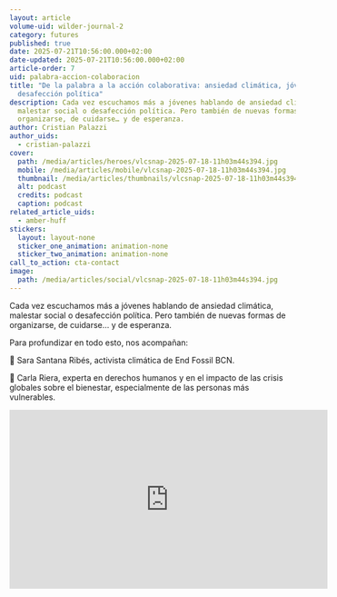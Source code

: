 ```yaml
---
layout: article
volume-uid: wilder-journal-2
category: futures
published: true
date: 2025-07-21T10:56:00.000+02:00
date-updated: 2025-07-21T10:56:00.000+02:00
article-order: 7
uid: palabra-accion-colaboracion
title: "De la palabra a la acción colaborativa: ansiedad climática, jóvenes y
  desafección política"
description: Cada vez escuchamos más a jóvenes hablando de ansiedad climática,
  malestar social o desafección política. Pero también de nuevas formas de
  organizarse, de cuidarse… y de esperanza.
author: Cristian Palazzi
author_uids:
  - cristian-palazzi
cover:
  path: /media/articles/heroes/vlcsnap-2025-07-18-11h03m44s394.jpg
  mobile: /media/articles/mobile/vlcsnap-2025-07-18-11h03m44s394.jpg
  thumbnail: /media/articles/thumbnails/vlcsnap-2025-07-18-11h03m44s394.jpg
  alt: podcast
  credits: podcast
  caption: podcast
related_article_uids:
  - amber-huff
stickers:
  layout: layout-none
  sticker_one_animation: animation-none
  sticker_two_animation: animation-none
call_to_action: cta-contact
image:
  path: /media/articles/social/vlcsnap-2025-07-18-11h03m44s394.jpg
---
```

Cada vez escuchamos más a jóvenes hablando de ansiedad climática, malestar social o desafección política. Pero también de nuevas formas de organizarse, de cuidarse… y de esperanza. 

Para profundizar en todo esto, nos acompañan: 

💬 Sara Santana Ribés, activista climática de End Fossil BCN. 

💬 Carla Riera, experta en derechos humanos y en el impacto de las crisis globales sobre el bienestar, especialmente de las personas más vulnerables. 

<iframe width="560" height="315" src="https://www.youtube.com/embed/RDxvIEIG49A?si=G6VL9GkmGJ3ox7v0" title="YouTube video player" frameborder="0" allow="accelerometer; autoplay; clipboard-write; encrypted-media; gyroscope; picture-in-picture; web-share" referrerpolicy="strict-origin-when-cross-origin" allowfullscreen></iframe>
